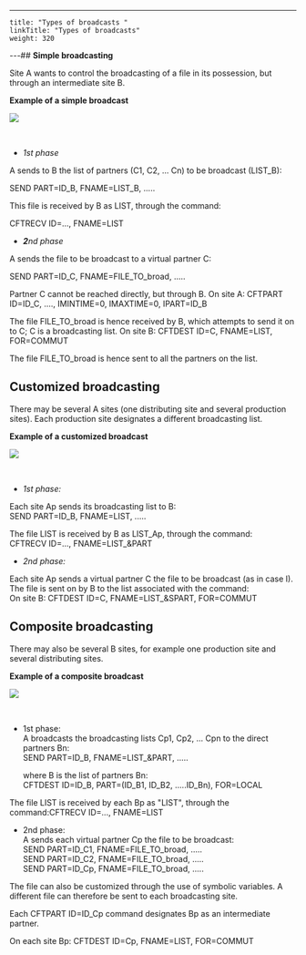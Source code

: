 ---
    title: "Types of broadcasts "
    linkTitle: "Types of broadcasts"
    weight: 320
---## **<span id="Simple_broadcasting"></span>Simple broadcasting**

Site A wants to control the broadcasting of a file in its possession,
but through an intermediate site B.

**Example of a simple broadcast**

![](/Images/TransferCFT/simple_broadcast.gif)

 

- *1st phase*

A sends to B the list of partners (C1, C2, ... Cn)
to be broadcast (LIST_B):

SEND PART=ID_B, FNAME=LIST_B, .....

This file is received by B as LIST, through the command:

CFTRECV ID=..., FNAME=LIST

- ***2**nd
    phase*

A sends the file to be broadcast to a virtual partner
C:

SEND PART=ID_C, FNAME=FILE_TO_broad, .....

Partner C cannot be reached directly, but through
B. On site A: CFTPART ID=ID_C, ...., IMINTIME=0, IMAXTIME=0, IPART=ID_B

The file FILE_TO_broad is hence received by B, which
attempts to send it on to C; C is a broadcasting list. On site B: CFTDEST
ID=C, FNAME=LIST, FOR=COMMUT

The file FILE_TO_broad is hence sent to all the partners
on the list.

<span id="Customized_broadcasting"></span>

## Customized broadcasting

There may be several A sites (one distributing site and several production
sites). Each production site designates a different broadcasting list.

**Example of a customized broadcast**

![](/Images/TransferCFT/customized_broadcast.gif)

 

- *1st phase:*

Each site Ap sends its broadcasting list to B:  
SEND PART=ID_B, FNAME=LIST, .....

The file LIST is received by B as LIST_Ap, through
the command:  
CFTRECV ID=..., FNAME=LIST_&PART

- *2nd phase:*

Each site Ap sends a virtual partner C the file to
be broadcast (as in case I). The file is sent on by B to the list associated
with the command:  
On site B: CFTDEST ID=C, FNAME=LIST_&SPART, FOR=COMMUT

## **<span id="Example_of_composite_broadcasting"></span>Composite broadcasting**

There may also be several B sites, for example one production site and
several distributing sites.

**Example of a composite broadcast**

![](/Images/TransferCFT/composite_broadcast.gif)

 

- 1st
    phase:  
    A broadcasts the broadcasting lists Cp1, Cp2, ... Cpn to the direct
    partners Bn:  
    SEND PART=ID_B, FNAME=LIST_&PART, .....  
      
    where B is the list of partners Bn:  
    CFTDEST ID=ID_B, PART=(ID_B1, ID_B2, .....ID_Bn), FOR=LOCAL

The file LIST is received by each Bp as "LIST",
through the command:CFTRECV ID=..., FNAME=LIST

- 2nd
    phase:  
    A sends each virtual partner Cp the file to be broadcast:  
    SEND PART=ID_C1, FNAME=FILE_TO_broad, .....  
    SEND PART=ID_C2, FNAME=FILE_TO_broad, .....  
    SEND PART=ID_Cp, FNAME=FILE_TO_broad, .....

The file can also be customized through the use of symbolic variables.
A different file can therefore be sent to each broadcasting site.

Each CFTPART ID=ID_Cp command designates Bp as an intermediate partner.

On each site Bp: CFTDEST ID=Cp, FNAME=LIST, FOR=COMMUT
